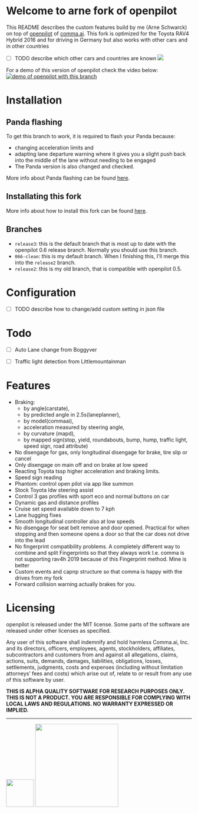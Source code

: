 # Welcome to arne fork of openpilot

This README describes the custom features build by me (Arne Schwarck) on top of [openpilot](http://github.com/commaai/openpilot) of [comma.ai](http://comma.ai). This fork is optimized for the Toyota RAV4 Hybrid 2016 and for driving in Germany but also works with other cars and in other countries 
- [ ] TODO describe which other cars and countries are known
[![](https://i.imgur.com/xY2gdHv.png)](#)

For a demo of this version of openpilot check the video below:
[![demo of openpilot with this branch](https://img.youtube.com/vi/WKwSq8TPdpo/0.jpg)](https://www.youtube.com/watch?v=WKwSq8TPdpo)

# Installation

## Panda flashing

To get this branch to work, it is required to flash your Panda because:
- changing acceleration limits and 
- adapting lane departure warning where it gives you a slight push back into the middle of the lane without needing to be engaged
- The Panda version is also changed and checked.

More info about Panda flashing can be found [here](https://community.comma.ai/wiki/index.php/Panda_Flashing).

## Installating this fork

More info about how to install this fork can be found [here](https://medium.com/@jfrux/comma-eon-installing-a-fork-of-openpilot-5c2b5c134b4b).

## Branches

- `release3`: this is the default branch that is most up to date with the openpilot 0.6 release branch. Normally you should use this branch.
- `066-clean`: this is my default branch. When I finishing this, I'll merge this into the `release2` branch.
- `release2`: this is my old branch, that is compatible with openpilot 0.5.

# Configuration

- [ ] TODO describe how to change/add custom setting in json file

# Todo

- [ ] Auto Lane change from Boggyver

- [ ] Traffic light detection from Littlemountainman

# Features

- Braking: 
    - by angle(carstate), 
    - by predicted angle in 2.5s(laneplanner), 
    - by model(commaai), 
    - acceleration measured by steering angle, 
    - by curvature (mapd), 
    - by mapped sign(stop, yield, roundabouts, bump, hump, traffic light, speed sign, road attribute)
- No disengage for gas, only longitudinal disengage for brake, tire slip or cancel
- Only disengage on main off and on brake at low speed
- Reacting Toyota tssp higher acceleration and braking limits.
- Speed sign reading 
- Phantom: control open pilot via app like summon
- Stock Toyota ldw steering assist
- Control 3 gas profiles with sport eco and normal buttons on car
- Dynamic gas and distance profiles
- Cruise set speed available down to 7 kph
- Lane hugging fixes
- Smooth longitudinal controller also at low speeds
- No disengage for seat belt remove and door opened. Practical for when stopping and then someone opens a door so that the car does not drive into the lead
- No fingerprint compatibility problems. A completely different way to combine and split Fingerprints so that they always work I.e. comma is not supporting rav4h 2019 because of this Fingerprint method. Mine is better
- Custom events and capnp structure so that comma is happy with the drives from my fork
- Forward collision warning actually brakes for you.


# Licensing

openpilot is released under the MIT license. Some parts of the software are released under other licenses as specified.

Any user of this software shall indemnify and hold harmless Comma.ai, Inc. and its directors, officers, employees, agents, stockholders, affiliates, subcontractors and customers from and against all allegations, claims, actions, suits, demands, damages, liabilities, obligations, losses, settlements, judgments, costs and expenses (including without limitation attorneys’ fees and costs) which arise out of, relate to or result from any use of this software by user.

**THIS IS ALPHA QUALITY SOFTWARE FOR RESEARCH PURPOSES ONLY. THIS IS NOT A PRODUCT.
YOU ARE RESPONSIBLE FOR COMPLYING WITH LOCAL LAWS AND REGULATIONS.
NO WARRANTY EXPRESSED OR IMPLIED.**

---

<img src="https://d1qb2nb5cznatu.cloudfront.net/startups/i/1061157-bc7e9bf3b246ece7322e6ffe653f6af8-medium_jpg.jpg?buster=1458363130" width="75"></img> <img src="https://cdn-images-1.medium.com/max/1600/1*C87EjxGeMPrkTuVRVWVg4w.png" width="225"></img>
